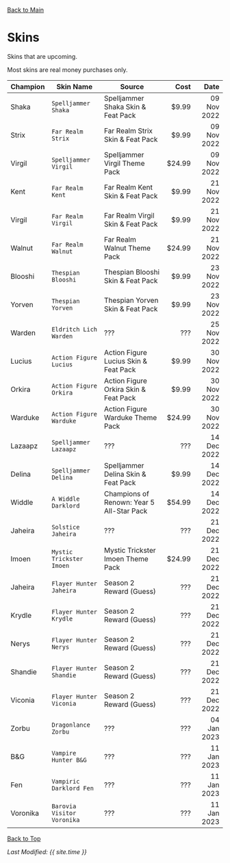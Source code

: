 [Back to Main](index.md)

# Skins
Skins that are upcoming.

Most skins are real money purchases only.

| Champion | Skin Name | Source | Cost | Date |
|---|---|---|---:|---:|
| Shaka | `Spelljammer Shaka` | Spelljammer Shaka Skin & Feat Pack | $9.99 | 09 Nov 2022 |
| Strix | `Far Realm Strix` | Far Realm Strix Skin & Feat Pack | $9.99 | 09 Nov 2022 |
| Virgil | `Spelljammer Virgil` | Spelljammer Virgil Theme Pack | $24.99 | 09 Nov 2022 |
| Kent | `Far Realm Kent` | Far Realm Kent Skin & Feat Pack | $9.99 | 21 Nov 2022 |
| Virgil | `Far Realm Virgil` | Far Realm Virgil Skin & Feat Pack | $9.99 | 21 Nov 2022 |
| Walnut | `Far Realm Walnut` | Far Realm Walnut Theme Pack | $24.99 | 21 Nov 2022 |
| Blooshi | `Thespian Blooshi` | Thespian Blooshi Skin & Feat Pack | $9.99 | 23 Nov 2022 |
| Yorven | `Thespian Yorven` | Thespian Yorven Skin & Feat Pack | $9.99 | 23 Nov 2022 |
| Warden | `Eldritch Lich Warden` | ??? | ??? | 25 Nov 2022 |
| Lucius | `Action Figure Lucius` | Action Figure Lucius Skin & Feat Pack | $9.99 | 30 Nov 2022 |
| Orkira | `Action Figure Orkira` | Action Figure Orkira Skin & Feat Pack | $9.99 | 30 Nov 2022 |
| Warduke | `Action Figure Warduke` | Action Figure Warduke Theme Pack | $24.99 | 30 Nov 2022 |
| Lazaapz | `Spelljammer Lazaapz` | ??? | ??? | 14 Dec 2022 |
| Delina | `Spelljammer Delina` | Spelljammer Delina Skin & Feat Pack | $9.99 | 14 Dec 2022 |
| Widdle | `A Widdle Darklord` | Champions of Renown: Year 5 All-Star Pack | $54.99 | 14 Dec 2022 |
| Jaheira | `Solstice Jaheira` | ??? | ??? | 21 Dec 2022 |
| Imoen | `Mystic Trickster Imoen` | Mystic Trickster Imoen Theme Pack | $24.99 | 21 Dec 2022 |
| Jaheira | `Flayer Hunter Jaheira` | Season 2 Reward (Guess) | ??? | 21 Dec 2022 |
| Krydle | `Flayer Hunter Krydle` | Season 2 Reward (Guess) | ??? | 21 Dec 2022 |
| Nerys | `Flayer Hunter Nerys` | Season 2 Reward (Guess) | ??? | 21 Dec 2022 |
| Shandie | `Flayer Hunter Shandie` | Season 2 Reward (Guess) | ??? | 21 Dec 2022 |
| Viconia | `Flayer Hunter Viconia` | Season 2 Reward (Guess) | ??? | 21 Dec 2022 |
| Zorbu | `Dragonlance Zorbu` | ??? | ??? | 04 Jan 2023 |
| B&G | `Vampire Hunter B&G` | ??? | ??? | 11 Jan 2023 |
| Fen | `Vampiric Darklord Fen` | ??? | ??? | 11 Jan 2023 |
| Voronika | `Barovia Visitor Voronika` | ??? | ??? | 11 Jan 2023 |

[Back to Top](#top)

*Last Modified: {{ site.time }}*